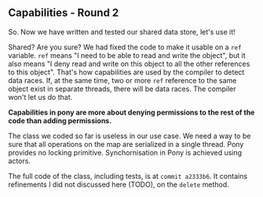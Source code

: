 ## Capabilities - Round 2

So. Now we have written and tested our shared data store, let's use it!

Shared? Are you sure? We had fixed the code to make it usable on a `ref`
variable.  `ref` means "I need to be able to read and write the object", but it
also means "I deny read and write on this object to all the other references to
this object". That's how capabilities are used by the compiler to detect data
races.  If, at the same time, two or more `ref` reference to the same object
exist in separate threads, there will be data races. The compiler won't let us
do that.

__Capabilities in pony are more about denying permissions to the rest of the code
than adding permissions.__

The class we coded so far is useless in our use case. We need a way to be sure
that all operations on the map are serialized in a single thread. Pony provides
no locking primitive. Synchornisation in Pony is achieved using actors.

The full code of the class, including tests, is at `commit a2333b6`. It contains
refinements I did not discussed here (TODO), on the `delete` method.
